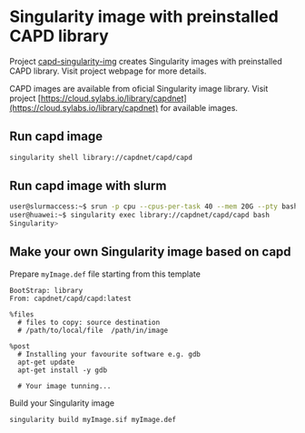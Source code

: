 # Singularity image with preinstalled CAPD library

Project [capd-singularity-img](https://github.com/tomasz-kapela/capd-singularity-img) 
creates Singularity images with preinstalled CAPD library. Visit project webpage for more details.

CAPD images are available from oficial Singularity image library. Visit project [https://cloud.sylabs.io/library/capdnet](https://cloud.sylabs.io/library/capdnet) for available images.  


## Run capd image

```bash
singularity shell library://capdnet/capd/capd
```

## Run capd image with slurm

```bash
user@slurmaccess:~$ srun -p cpu --cpus-per-task 40 --mem 20G --pty bash
user@huawei:~$ singularity exec library://capdnet/capd/capd bash
Singularity> 
```


## Make your own Singularity image based on capd

Prepare `myImage.def` file starting from this template

```
BootStrap: library
From: capdnet/capd/capd:latest

%files
  # files to copy: source destination 
  # /path/to/local/file  /path/in/image
  
%post 
  # Installing your favourite software e.g. gdb
  apt-get update
  apt-get install -y gdb
	
  # Your image tunning...  

```

Build your Singularity image

```bash
singularity build myImage.sif myImage.def
```

